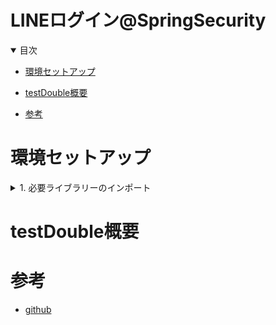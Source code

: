 # LINEログイン@SpringSecurity

<details open="open">
<summary>目次</summary>



- [環境セットアップ](#環境セットアップ)
- [testDouble概要](#testDouble概要)


- [参考](#参考)

</details>

# 環境セットアップ

<details>
<summary> 1. 必要ライブラリーのインポート</summary>

```gradlew.kts
    implementation("org.springframework.boot:spring-boot-starter-oauth2-client")
	implementation("org.springframework.boot:spring-boot-starter-security")
```
</details>


# testDouble概要

# 参考
- [github](https://tech.asoview.co.jp/entry/2021/12/09/000000)
